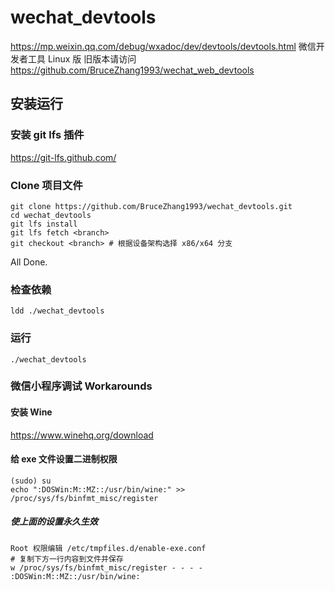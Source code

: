 # wechat_devtools

https://mp.weixin.qq.com/debug/wxadoc/dev/devtools/devtools.html 微信开发者工具 Linux 版
旧版本请访问 https://github.com/BruceZhang1993/wechat_web_devtools

## 安装运行  

### 安装 git lfs 插件
  https://git-lfs.github.com/  
  
### Clone 项目文件  
  ```
  git clone https://github.com/BruceZhang1993/wechat_devtools.git
  cd wechat_devtools
  git lfs install
  git lfs fetch <branch>
  git checkout <branch> # 根据设备架构选择 x86/x64 分支
  ```
  All Done.  
  
### 检查依赖
  ```
  ldd ./wechat_devtools
  ```
  
### 运行
  ```
  ./wechat_devtools
  ```
  
### 微信小程序调试 Workarounds

#### 安装 Wine
  https://www.winehq.org/download
  
#### 给 exe 文件设置二进制权限
  ```
  (sudo) su
  echo ":DOSWin:M::MZ::/usr/bin/wine:" >> /proc/sys/fs/binfmt_misc/register
  ```
  ##### 使上面的设置永久生效
  ```
  Root 权限编辑 /etc/tmpfiles.d/enable-exe.conf
  # 复制下方一行内容到文件并保存
  w /proc/sys/fs/binfmt_misc/register - - - - :DOSWin:M::MZ::/usr/bin/wine:
  ```
